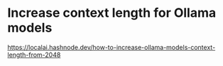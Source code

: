 # Increase context length for Ollama models
https://localai.hashnode.dev/how-to-increase-ollama-models-context-length-from-2048


